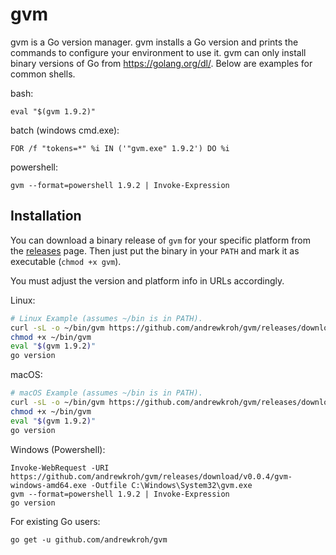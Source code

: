 gvm
===

gvm is a Go version manager. gvm installs a Go version and prints the commands
to configure your environment to use it. gvm can only install binary versions of
Go from https://golang.org/dl/. Below are examples for common shells.

bash:

`eval "$(gvm 1.9.2)"`

batch (windows cmd.exe):


`FOR /f "tokens=*" %i IN ('"gvm.exe" 1.9.2') DO %i`

powershell:

`gvm --format=powershell 1.9.2 | Invoke-Expression`

Installation
------------

You can download a binary release of `gvm` for your specific platform from the
[releases](https://github.com/andrewkroh/gvm/releases) page. Then just put the
binary in your `PATH` and mark it as executable (`chmod +x gvm`).

You must adjust the version and platform info in URLs accordingly.

Linux:

``` bash
# Linux Example (assumes ~/bin is in PATH).
curl -sL -o ~/bin/gvm https://github.com/andrewkroh/gvm/releases/download/v0.0.4/gvm-linux-amd64
chmod +x ~/bin/gvm
eval "$(gvm 1.9.2)"
go version
```

macOS:

``` bash
# macOS Example (assumes ~/bin is in PATH).
curl -sL -o ~/bin/gvm https://github.com/andrewkroh/gvm/releases/download/v0.0.4/gvm-darwin-amd64
chmod +x ~/bin/gvm
eval "$(gvm 1.9.2)"
go version
```

Windows (Powershell):

```
Invoke-WebRequest -URI https://github.com/andrewkroh/gvm/releases/download/v0.0.4/gvm-windows-amd64.exe -Outfile C:\Windows\System32\gvm.exe
gvm --format=powershell 1.9.2 | Invoke-Expression
go version
```

For existing Go users:

`go get -u github.com/andrewkroh/gvm`
